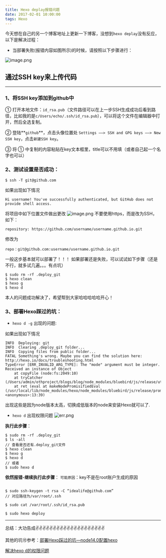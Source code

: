 ```yaml
---
title: Hexo deplay报错问题
date: 2017-02-01 10:00:00
tags: Hexo
---
```


<meta name="referrer" content="no-referrer"/>

今天想在自己的另一个博客地址上更新一下博客，没想到`hexo deplay`没有反应，以下是解决过程：

*  当部署失败(报错内容如图所示)的时候，请按照以下步骤进行：

![image.png](https://upload-images.jianshu.io/upload_images/11846892-380d07b43c8f919a.png?imageMogr2/auto-orient/strip%7CimageView2/2/w/1240)
## 通过SSH key来上传代码
---
### 1、将SSH key添加到github中
① 打开本地文件：`id_rsa.pub`（文件路径可以在上一步SSH生成成功后看到路径，比如我的是`c/Users/echo/.ssh/id_rsa.pub`），可以将这个文件在编辑器中打开，然后全选复制。

② 登陆**`github`**，点击头像位置处 `Settings ——> SSH and GPG keys ——> New SSH key`，点击`新建SSH key`。

③ 将 ① 中复制的内容粘贴在key文本框里，title可以不用填（或者自己起一个名字也可以）
### 2、测试设置是否成功：
```
$ ssh -T git@github.com
```
如果出现如下情况
```
Hi username! You've successfully authenticated, but GitHub does not 
provide shell access.
```
将项目中如下位置文件做出更改
![image.png](https://upload-images.jianshu.io/upload_images/11846892-9dc350788418a979.png?imageMogr2/auto-orient/strip%7CimageView2/2/w/1240)
不要使用https，而是改为SSH，如下：
```
repository: https://github.com/username/username.github.io.git
```
修改为
```
repo：git@github.com:username/username.github.io.git
```
一般这步基本就可以部署了！！！
如果部署还是失败，可以试试如下步骤（还是不行，就多试几遍。。。有点坑）
```
$ sudo rm -rf .deploy_git
$ hexo clean 
$ hexo g
$ hexo d
```
本人的问题成功解决了，希望帮到大家哈哈哈哈哈开心！
### 3、部署Hexo踩过的坑：
* `hexo d -g` 出现的问题:

如果出现如下情况
```
INFO  Deploying: git
INFO  Clearing .deploy_git folder...
INFO  Copying files from public folder...
FATAL Something's wrong. Maybe you can find the solution here: http://hexo.io/docs/troubleshooting.html
TypeError [ERR_INVALID_ARG_TYPE]: The "mode" argument must be integer. Received an instance of Object
    at copyFile (node:fs:2049:10)
    at tryCatcher (/Users/admin/othproject/blogs/blog/node_modules/bluebird/js/release/util.js:16:23)
    at ret (eval at makeNodePromisifiedEval (/usr/local/lib/node_modules/hexo/node_modules/bluebird/js/release/promisify.js:184:12), <anonymous>:13:39)
```
出现这些是因为node版本太高，切换成低版本的node来安装Hexo就可以了.


* `hexo d` 出现权限问题
![err.png](https://upload-images.jianshu.io/upload_images/11846892-80dbf7ebb4178183.png?imageMogr2/auto-orient/strip%7CimageView2/2/w/1240)

**执行此步骤**：
```
$ sudo rm -rf .deploy_git
$ ls -all
// 查看是否还有.deploy_git文件
$ hexo clean 
$ hexo g
$ hexo d
// 或者
$ sudo hexo d
```
**依然报错-继续执行此步骤**：
`可能原因`：key不是在root账户生成的原因
```

$ sudo ssh-keygen -t rsa -C “idealife@github.com”
// 对应路径为/var/root/.ssh

$ sudo cat /var/root/.ssh/id_rsa.pub

$ sudo hexo deploy
```
---
总结：大功告成✌️✌️✌️✌️✌️✌️✌️✌️✌️✌️✌️✌️✌️✌️✌️✌️✌️✌️✌️✌️

其他的坑🉑️参考：[部署Hexo踩过的坑—node14.0配置hexo](https://zhuanlan.zhihu.com/p/136552969)

[解决hexo d的权限问题](http://www.nbpilot.com.cn/2017/11/30/%E8%A7%A3%E5%86%B3hexo-d%E7%9A%84%E6%9D%83%E9%99%90%E9%97%AE%E9%A2%98/)



